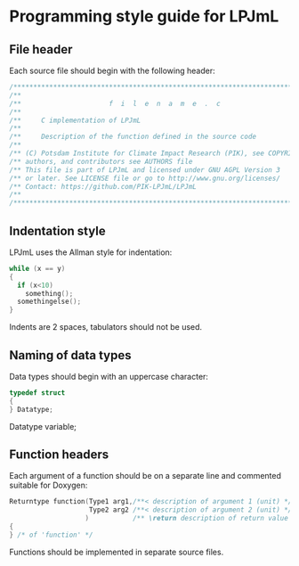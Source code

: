 # Programming style guide for LPJmL

## File header

Each source file should begin with the following header:

```c
/**************************************************************************************/
/**                                                                                \n**/
/**                      f  i  l  e  n  a  m  e  .  c                              \n**/
/**                                                                                \n**/
/**     C implementation of LPJmL                                                  \n**/
/**                                                                                \n**/
/**     Description of the function defined in the source code                     \n**/
/**                                                                                \n**/
/** (C) Potsdam Institute for Climate Impact Research (PIK), see COPYRIGHT file    \n**/
/** authors, and contributors see AUTHORS file                                     \n**/
/** This file is part of LPJmL and licensed under GNU AGPL Version 3               \n**/
/** or later. See LICENSE file or go to http://www.gnu.org/licenses/               \n**/
/** Contact: https://github.com/PIK-LPJmL/LPJmL                                    \n**/
/**                                                                                \n**/
/**************************************************************************************/
```

## Indentation style

LPJmL uses the Allman style for indentation:

```c
while (x == y)
{
  if (x<10)
    something();
  somethingelse();
}
```

Indents are 2 spaces, tabulators should not be used.

## Naming of data types

Data types should begin with an uppercase character:

```c
typedef struct
{
} Datatype;
```

Datatype variable;

## Function headers

Each argument of a function should be on a separate line and commented suitable for Doxygen:

```c
Returntype function(Type1 arg1,/**< description of argument 1 (unit) */
                    Type2 arg2 /**< description of argument 2 (unit) */
                   )           /** \return description of return value (unit) */
{
} /* of 'function' */
```

Functions should be implemented in separate source files.
